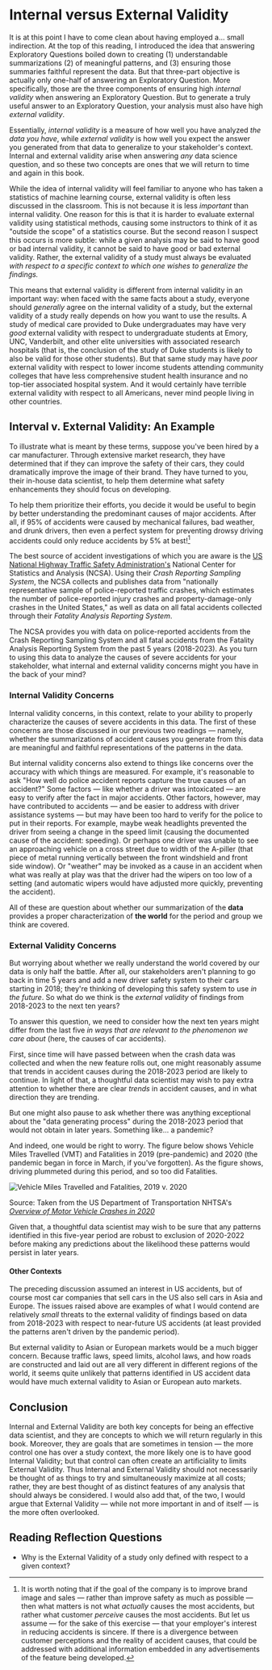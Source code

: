 # Internal versus External Validity

It is at this point I have to come clean about having employed a... small indirection. At the top of this reading, I introduced the idea that answering Exploratory Questions boiled down to creating (1) understandable summarizations (2) of meaningful patterns, and (3) ensuring those summaries faithful represent the data. But that three-part objective is actually only one-half of answering an Exploratory Question. More specifically, those are the three components of ensuring high *internal validity* when answering an Exploratory Question. But to generate a truly useful answer to an Exploratory Question, your analysis must also have high *external validity*.

Essentially, *internal validity* is a measure of how well you have analyzed *the data you have*, while *external validity* is how well you expect the answer you generated from that data to generalize to your stakeholder's context. Internal and external validity arise when answering *any* data science question, and so these two concepts are ones that we will return to time and again in this book.

While the idea of internal validity will feel familiar to anyone who has taken a statistics of machine learning course, external validity is often less discussed in the classroom. This is not because it is less *important* than internal validity. One reason for this is that it is harder to evaluate external validity using statistical methods, causing some instructors to think of it as "outside the scope" of a statistics course. But the second reason I suspect this occurs is more subtle: while a given analysis may be said to have good or bad internal validity, it cannot be said to have good or bad external validity. Rather, the external validity of a study must always be evaluated *with respect to a specific context to which one wishes to generalize the findings.*

This means that external validity is different from internal validity in an important way: when faced with the same facts about a study, everyone should *generally* agree on the internal validity of a study, but the external validity of a study really depends on how you want to use the results. A study of medical care provided to Duke undergraduates may have very *good* external validity with respect to undergraduate students at Emory, UNC, Vanderbilt, and other elite universities with associated research hospitals (that is, the conclusion of the study of Duke students is likely to also be valid for those other students). But that same study may have *poor* external validity with respect to lower income students attending community colleges that have less comprehensive student health insurance and no top-tier associated hospital system. And it would certainly have terrible external validity with respect to all Americans, never mind people living in other countries.

## Interval v. External Validity: An Example

To illustrate what is meant by these terms, suppose you've been hired by a car manufacturer. Through extensive market research, they have determined that if they can improve the safety of their cars, they could dramatically improve the image of their brand. They have turned to you, their in-house data scientist, to help them determine what safety enhancements they should focus on developing.

To help them prioritize their efforts, you decide it would be useful to begin by better understanding the predominant causes of major accidents. After all, if 95% of accidents were caused by mechanical failures, bad weather, and drunk drivers, then even a perfect system for preventing drowsy driving accidents could only reduce accidents by 5% at best![^safety_v_customer_perceptions]

[^safety_v_customer_perceptions]: It is worth noting that if the goal of the company is to improve brand image and sales — rather than improve safety as much as possible — then what matters is not what *actually* causes the most accidents, but rather what customer *perceive* causes the most accidents. But let us assume — for the sake of this exercise — that your employer's interest in reducing accidents is sincere. If there is a divergence between customer perceptions and the reality of accident causes, that could be addressed with additional information embedded in any advertisements of the feature being developed.

The best source of accident investigations of which you are aware is the [US National Highway Traffic Safety Administration's](https://www.nhtsa.gov/data) National Center for Statistics and Analysis (NCSA). Using their *Crash Reporting Sampling System*, the NCSA collects and publishes data from "nationally representative sample of police-reported traffic crashes, which estimates the number of police-reported injury crashes and property-damage-only crashes in the United States," as well as data on all fatal accidents collected through their *Fatality Analysis Reporting System*.

The NCSA provides you with data on police-reported accidents from the Crash Reporting Sampling System and all fatal accidents from the Fatality Analysis Reporting System from the past 5 years (2018-2023). As you turn to using this data to analyze the causes of severe accidents for your stakeholder, what internal and external validity concerns might you have in the back of your mind?

### Internal Validity Concerns

Internal validity concerns, in this context, relate to your ability to properly characterize the causes of severe accidents in this data. The first of these concerns are those discussed in our previous two readings — namely, whether the summarizations of accident causes you generate from this data are meaningful and faithful representations of the patterns in the data.

But internal validity concerns also extend to things like concerns over the accuracy with which things are measured. For example, it's reasonable to ask "How well do police accident reports capture the true causes of an accident?" Some factors — like whether a driver was intoxicated — are easy to verify after the fact in major accidents. Other factors, however, may have contributed to accidents — and be easier to address with driver assistance systems — but may have been too hard to verify for the police to put in their reports. For example, maybe weak headlights prevented the driver from seeing a change in the speed limit (causing the documented cause of the accident: speeding). Or perhaps one driver was unable to see an approaching vehicle on a cross street due to width of the A-piller (that piece of metal running vertically between the front windshield and front side window). Or "weather" may be invoked as a cause in an accident when what was really at play was that the driver had the wipers on too low of a setting (and automatic wipers would have adjusted more quickly, preventing the accident).

All of these are question about whether our summarization of the **data** provides a proper characterization of **the world** for the period and group we think are covered.

### External Validity Concerns

But worrying about whether we really understand the world covered by our data is only half the battle. After all, our stakeholders aren't planning to go back in time 5 years and add a new driver safety system to their cars starting in 2018; they're thinking of developing this safety system to use *in the future*. So what do we think is the *external validity* of findings from 2018-2023 to the next ten years?

To answer this question, we need to consider how the next ten years might differ from the last five *in ways that are relevant to the phenomenon we care about* (here, the causes of car accidents).

First, since time will have passed between when the crash data was collected and when the new feature rolls out, one might reasonably assume that trends in accident causes during the 2018-2023 period are likely to continue. In light of that, a thoughtful data scientist may wish to pay extra attention to whether there are clear *trends* in accident causes, and in what direction they are trending.

But one might also pause to ask whether there was anything exceptional about the "data generating process" during the 2018-2023 period that would not obtain in later years. Something like... a pandemic?

And indeed, one would be right to worry. The figure below shows Vehicle Miles Travelled (VMT) and Fatalities in 2019 (pre-pandemic) and 2020 (the pandemic began in force in March, if you've forgotten). As the figure shows, driving plummeted during this period, and so too did Fatalities.

![Vehicle Miles Travelled and Fatalities, 2019 v. 2020](images/2020_vmt_fatalities.png)

Source: Taken from the US Department of Transportation NHTSA's [*Overview of Motor Vehicle Crashes in 2020*](https://crashstats.nhtsa.dot.gov/Api/Public/ViewPublication/813266)

Given that, a thoughtful data scientist may wish to be sure that any patterns identified in this five-year period are robust to exclusion of 2020-2022 before making any predictions about the likelihood these patterns would persist in later years.

#### Other Contexts

The preceding discussion assumed an interest in US accidents, but of course most car companies that sell cars in the US also sell cars in Asia and Europe. The issues raised above are examples of what I would contend are relatively *small* threats to the external validity of findings based on data from 2018-2023 with respect to near-future US accidents (at least provided the patterns aren't driven by the pandemic period).

But external validity to Asian or European markets would be a much bigger concern. Because traffic laws, speed limits, alcohol laws, and how roads are constructed and laid out are all very different in different regions of the world, it seems quite unlikely that patterns identified in US accident data would have much external validity to Asian or European auto markets.

## Conclusion

Internal and External Validity are both key concepts for being an effective data scientist, and they are concepts to which we will return regularly in this book. Moreover, they are goals that are sometimes in tension — the more control one has over a study context, the more likely one is to have good Internal Validity; but that control can often create an artificiality to limits External Validity. Thus Internal and External Validity should not necessarily be thought of as things to try and simultaneously maximize at all costs; rather, they are best thought of as distinct features of any analysis that should always be considered. I would also add that, of the two, I would argue that External Validity — while not more important in and of itself — is the more often overlooked.

## Reading Reflection Questions

- Why is the External Validity of a study only defined with respect to a given context?

<!-- ## External Validity

External validity is fundamentally about the *generalizability* of a study: whether the causal estimate found in a study is likely to also be a good guess for the causal effect in a different context.

External validity is one of the most important things to think about as a *consumer* of other people's research, because when you read other people's research, you're usually doing so because you're looking for information you can use to address a specific problem you face. In these situations, it's critical that you always ask yourself: are the results from this study likely to also be valid in the context of my problem?

Of course, when asking about the external validity of a study, we have to specify the setting to which we want to generalize its results. A study that looks at how Duke undergraduates' consumer behavior changes when faced with different types of ads on google may have good external validity in terms of its generalizability to other elite Univerities like Emory, Vanderbilt, or UNC. But it might not generalize to the US population as a whole.

### External Validity Considerations

There are many reasons that the results of a study may not generalize to a new context. Here are a handful of the most common issues to bear in mind:

**The study population may be different from the population in the new context.**

Almost by definition, the entities in the new context will be different from the entities in the original study (even if we're working with the same people, we're looking at them at a different time). But the key question for external validity is whether the entities in the new context are different *in a way that would impact their response to a given treatment*.

It's not hard to think of reasons that different populations may respond differently to a given treatment. For example, suppose a company finds ads for luxury cars increase sales among rich people in New York. It's hard to imagine that the same ad run in a poor neighborhood in Detroit would have the same effect.

As you think about population differences, make sure you consider not only standard demographic attributes (age, gender, wealth, education), but also cultural or social differences. Many issues businesses deal with -- especially advertising and brand image -- may be culturally specific, and so may not generalize to all communities.

This may all seem obvious as you read it, but using unrepresentative samples in research and medicine, then making recommendations for the general public is a huge problem in the real world.

White men are massively over-represented in [medical trials](https://www.theatlantic.com/health/archive/2016/06/why-are-health-studies-so-white/487046/), for example. Unsurprisingly, this means that when the results of those trials are generalized to the population as a whole, we suddenly discover (SURPRISE) that the predicted results didn't always hold for women or people of color! (e.g. [drug doses set for men are often too high for women](https://www.theguardian.com/lifeandstyle/2015/apr/30/fda-clinical-trials-gender-gap-epa-nih-institute-of-medicine-cardiovascular-disease); some heart drugs work great for White men, [but often interact poorly with a gene common in Asians and Pacific Islanders; and Multiple sclerosis turns out to be drive by a different mutation in Black patients than European descendants](https://www.vice.com/en/article/mbjjnp/medical-studies-still-exclude-people-of-color)).

And for the longest time, psychology research was based almost entirely on studies conducted using student volunteers. But of course, students at elite universities are not a representative population -- they're disproportionately Western, Educated, from Industrialized, Rich, and Democratic countries (they're WEIRD). And as a result, our academic model of human behavior is really just a [model of a bunch of WEIRD kids](https://slate.com/technology/2013/05/weird-psychology-social-science-researchers-rely-too-much-on-western-college-students.html).

Unrepresentative training data is also one of the reasons that so many machine learning algorithms are just plain racist (this isn't causal inference, but it's the same idea) -- if you train a facial recognition algorithm using predominantly white faces, turns out that they will either [not see Black faces](http://www.cnn.com/2009/TECH/12/22/hp.webcams/index.html), or worse, mis-identify people of color (which is a [really bad thing when those algorithms are being used by the police](https://www.wired.com/story/best-algorithms-struggle-recognize-black-faces-equally/)).

So while internal validity issues may seem more sophisticated and thus interesting, don't overlook the importance of these kinds of external validity issues!

**The treatment might differ between study and new context**

A study may declare that it has measured the effect of billboard ads on sales, or an infinite scroll on engagement. But it's always important to remember that while we may interprete studies in these general terms, the reality is that that billboard study probably measured the effect *of a specific set of billboard ads* on sales, and the infinite scroll study looked at the effect of infinite scroll *in a specific app*.

So always be careful to think about what *exactly* the treatment in a study was, and whether its likely to generalize to the case you study about.

**There may be scaling effects**

Often times when we're thinking about external validity, we're not just thinking re-using a treatment or intervention; we're thinking about scaling them up.

But an intervention that works on a few people / is only in place for a short period may not be a perfect model for what happens when that same intervention is applied at scale or permanently. For example, the returns to showing people a TV ad about your company for the first time is probably not the same as the returns to airing that ad the 1,000,000th time. Or sales from selling a special product at one store for a limited time may not be a good indicator of the sales you would see if your "special product" were available everywhere all the time.

People may also respond differently to an intervention when it gets big or becomes permanent. To illustrate, I'd like to tell a story about a famous experiment in India ([paper](https://www.ncbi.nlm.nih.gov/pmc/articles/PMC2826809/)).  

Rural health clinics in India have a huge problem: nurse absenteeism. To try and address the problem, in the late 2000s an NGO (along with some MIT economists) decided to see if they could fix the problem. The NGO started keeping track of when nurses clocked in and out, and then shared the information with the government, who then applied fines or punishments to nurses who weren't showing up for work.

Initially, the intervention was successful, leading to very large increases in attendance (doubling it in fact!) after a few months. But as nurses came to realize this wasn't just a little study but actually something that was going to be around for a while, they mobilized politically, and soon administrators were allowing nurses to claim an increasing number of "exempt days", avoiding punishment. And so sure enough, nurses stopped coming to work, and absenteeism had returned to pre-intervention levels 16 months after the program began.

This is an example of what economists call a "general equilibrium" effect -- when we introduce a treatment to the world, the world responds. But often these responses don't happen in small trials the same way they do when policies go big, creating serious generalizability problems.

Relatedly: if you are a public policy person or an economic development person, I cannot recommend [this paper](https://www.nber.org/papers/w22595) by Angus Deaton and Nancy Cartwright enough for discussing the limitations of RCTs for learning about the effects of policy or nature of social processes. It's a long, very thoughtful paper, but it's really, *really* good. -->
